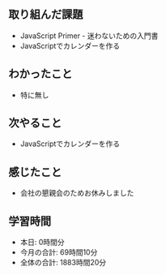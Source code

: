 ## 取り組んだ課題
- JavaScript Primer - 迷わないための入門書
- JavaScriptでカレンダーを作る
## わかったこと
- 特に無し
## 次やること
- JavaScriptでカレンダーを作る
## 感じたこと
- 会社の懇親会のためお休みしました
## 学習時間
- 本日: 0時間分
- 今月の合計: 69時間10分
- 全体の合計: 1883時間20分
